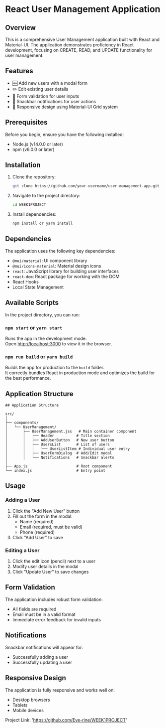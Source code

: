 # React User Management Application

## Overview

This is a comprehensive User Management application built with React and Material-UI. The application demonstrates proficiency in React development, focusing on CREATE, READ, and UPDATE functionality for user management.

## Features

- 🆕 Add new users with a modal form
- ✏️ Edit existing user details
- 📝 Form validation for user inputs
- 🚨 Snackbar notifications for user actions
- 📱 Responsive design using Material-UI Grid system

## Prerequisites

Before you begin, ensure you have the following installed:

- Node.js (v14.0.0 or later)
- npm (v6.0.0 or later)

## Installation

1. Clone the repository:
   ```bash
   git clone https://github.com/your-username/user-management-app.git
   ```

2. Navigate to the project directory:
   ```bash
   cd WEEK1PROJECT
   ```

3. Install dependencies:
   ```bash
   npm install or yarn install
   ```

## Dependencies

The application uses the following key dependencies:

- `@mui/material`: UI component library
- `@mui/icons-material`: Material design icons
- `react`: JavaScript library for building user interfaces
- `react-dom`: React package for working with the DOM
- React Hooks
- Local State Management

## Available Scripts

In the project directory, you can run:

### `npm start` or `yarn start`

Runs the app in the development mode.\
Open [http://localhost:3000](http://localhost:3000) to view it in the browser.

### `npm run build` or `yarn build`

Builds the app for production to the `build` folder.\
It correctly bundles React in production mode and optimizes the build for the best performance.

## Application Structure

```
## Application Structure

src/
│
├── components/
│   └── UserManagement/
│       ├── UserManagement.jsx   # Main container component
│       │   ├── Header          # Title section
│       │   ├── AddUserButton   # New user button
│       │   ├── UsersList       # List of users
│       │   │   └── UserListItem # Individual user entry
│       │   ├── UserFormDialog  # Add/Edit modal
│       │   └── Notifications   # Snackbar alerts
│
├── App.js                      # Root component
└── index.js                    # Entry point
```

## Usage

### Adding a User

1. Click the "Add New User" button
2. Fill out the form in the modal:
   - Name (required)
   - Email (required, must be valid)
   - Phone (required)
3. Click "Add User" to save

### Editing a User

1. Click the edit icon (pencil) next to a user
2. Modify user details in the modal
3. Click "Update User" to save changes


## Form Validation

The application includes robust form validation:
- All fields are required
- Email must be in a valid format
- Immediate error feedback for invalid inputs

## Notifications

Snackbar notifications will appear for:
- Successfully adding a user
- Successfully updating a user

## Responsive Design

The application is fully responsive and works well on:
- Desktop browsers
- Tablets
- Mobile devices


Project Link: 'https://github.com/Eve-rine/WEEK1PROJECT'